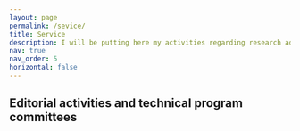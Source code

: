 ```yaml
---
layout: page
permalink: /sevice/
title: Service
description: I will be putting here my activities regarding research administration.
nav: true
nav_order: 5
horizontal: false
---
```


## Editorial activities and technical program committees